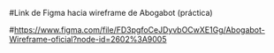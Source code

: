 #Link de Figma hacia wireframe de Abogabot (práctica)

#https://www.figma.com/file/FD3pgfoCeJDyvbOCwXE1Gg/Abogabot-Wireframe-oficial?node-id=2602%3A9005
